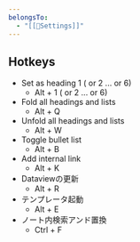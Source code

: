 ```yaml
---
belongsTo:
  - "[[🔑Settings]]"
---
```

## Hotkeys
- Set as heading 1 ( or 2 ... or 6)
	- Alt + 1 ( or 2 ... or 6)
- Fold all headings and lists
	- Alt + Q
- Unfold all headings and lists
	- Alt + W
- Toggle bullet list
	- Alt + B
- Add internal link
	- Alt + K
- Dataviewの更新
	- Alt + R
- テンプレータ起動
	- Alt + E
- ノート内検索アンド置換
	- Ctrl + F
